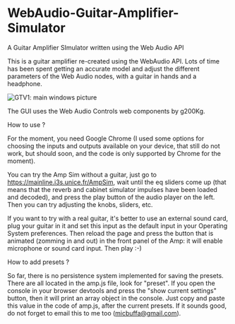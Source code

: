 # WebAudio-Guitar-Amplifier-Simulator
A Guitar Amplifier SImulator written using the Web Audio API

This is a guitar amplifier re-created using the WebAudio API. Lots of time has been spent getting an accurate model and adjust
the different parameters of the Web Audio nodes, with a guitar in hands and a headphone.

![GTV1: main windows picture](http://i.imgur.com/gwbVXZR.jpg)

The GUI uses the Web Audio Controls web components by g200Kg.

How to use ?

For the moment, you need Google Chrome (I used some options for choosing the inputs and outputs available on your device, that still
do not work, but should soon, and the code is only supported by Chrome for the moment).

You can try the Amp Sim without a guitar, just go to https://mainline.i3s.unice.fr/AmpSim, wait until the eq sliders come up (that
means that the reverb and cabinet simulator impulses have been loaded and decoded), and press the play button of the audio player on
the left. Then you can try adjusting the knobs, sliders, etc.

If you want to try with a real guitar, it's better to use an external sound card, plug your guitar in it and set this input as the
default input in your Operating System preferences. Then reload the page and press the button that is animated (zomming in and out) in
the front panel of the Amp: it will enable microphone or sound card input. Then play :-)

How to add presets ?

So far, there is no persistence system implemented for saving the presets. There are all located in the amp.js file, look for "preset".
If you open the console in your browser devtools and press the "show current settings" button, then it will print an array object in the
console. Just copy and paste this value in the code of amp.js, after the current presets. If it sounds good, do not forget to email this
to me too (micbuffa@gmail.com).
